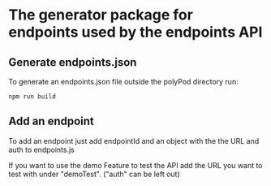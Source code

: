 # The generator package for endpoints used by the endpoints API

## Generate endpoints.json

To generate an endpoints.json file outside the polyPod directory run:

    npm run build

## Add an endpoint

To add an endpoint just add endpointId and an object with the the URL and auth to endpoints.js

If you want to use the demo Feature to test the API add the URL you want to test with under "demoTest".
("auth" can be left out)
